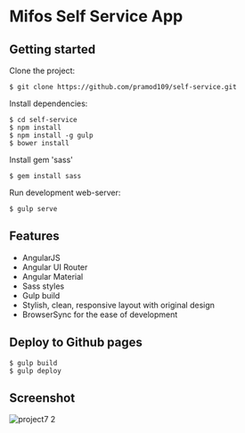 # Mifos Self Service App

## Getting started

Clone the project:

    $ git clone https://github.com/pramod109/self-service.git

Install dependencies:

    $ cd self-service
    $ npm install
    $ npm install -g gulp
    $ bower install

Install gem 'sass'

    $ gem install sass

Run development web-server:

    $ gulp serve

## Features

* AngularJS
* Angular UI Router
* Angular Material
* Sass styles
* Gulp build
* Stylish, clean, responsive layout with original design
* BrowserSync for the ease of development

## Deploy to Github pages  

    $ gulp build
    $ gulp deploy

## Screenshot

![project7 2](https://user-images.githubusercontent.com/25020379/40933159-4e296684-67f6-11e8-9627-5e97ccd40391.png)
